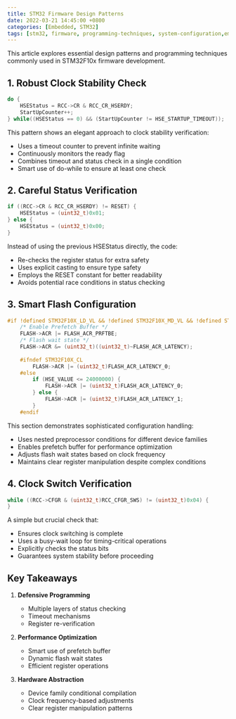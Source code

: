 ```yaml
---
title: STM32 Firmware Design Patterns
date: 2022-03-21 14:45:00 +0800
categories: [Embedded, STM32]
tags: [stm32, firmware, programming-techniques, system-configuration,embedded]
---
```

This article explores essential design patterns and programming techniques commonly used in STM32F10x firmware development.

## 1. Robust Clock Stability Check
```c
do {
    HSEStatus = RCC->CR & RCC_CR_HSERDY;
    StartUpCounter++;  
} while((HSEStatus == 0) && (StartUpCounter != HSE_STARTUP_TIMEOUT));
```

This pattern shows an elegant approach to clock stability verification:
- Uses a timeout counter to prevent infinite waiting
- Continuously monitors the ready flag
- Combines timeout and status check in a single condition
- Smart use of do-while to ensure at least one check

## 2. Careful Status Verification
```c
if ((RCC->CR & RCC_CR_HSERDY) != RESET) {
    HSEStatus = (uint32_t)0x01;
} else {
    HSEStatus = (uint32_t)0x00;
}
```

Instead of using the previous HSEStatus directly, the code:
- Re-checks the register status for extra safety
- Uses explicit casting to ensure type safety
- Employs the RESET constant for better readability
- Avoids potential race conditions in status checking

## 3. Smart Flash Configuration
```c
#if !defined STM32F10X_LD_VL && !defined STM32F10X_MD_VL && !defined STM32F10X_HD_VL
    /* Enable Prefetch Buffer */
    FLASH->ACR |= FLASH_ACR_PRFTBE;
    /* Flash wait state */
    FLASH->ACR &= (uint32_t)((uint32_t)~FLASH_ACR_LATENCY);
    
    #ifndef STM32F10X_CL
        FLASH->ACR |= (uint32_t)FLASH_ACR_LATENCY_0;
    #else
        if (HSE_VALUE <= 24000000) {
            FLASH->ACR |= (uint32_t)FLASH_ACR_LATENCY_0;
        } else {
            FLASH->ACR |= (uint32_t)FLASH_ACR_LATENCY_1;
        }
    #endif
```

This section demonstrates sophisticated configuration handling:
- Uses nested preprocessor conditions for different device families
- Enables prefetch buffer for performance optimization
- Adjusts flash wait states based on clock frequency
- Maintains clear register manipulation despite complex conditions

## 4. Clock Switch Verification
```c
while ((RCC->CFGR & (uint32_t)RCC_CFGR_SWS) != (uint32_t)0x04) {
}
```

A simple but crucial check that:
- Ensures clock switching is complete
- Uses a busy-wait loop for timing-critical operations
- Explicitly checks the status bits
- Guarantees system stability before proceeding

## Key Takeaways

1. **Defensive Programming**
   - Multiple layers of status checking
   - Timeout mechanisms
   - Register re-verification

2. **Performance Optimization**
   - Smart use of prefetch buffer
   - Dynamic flash wait states
   - Efficient register operations

3. **Hardware Abstraction**
   - Device family conditional compilation
   - Clock frequency-based adjustments
   - Clear register manipulation patterns
